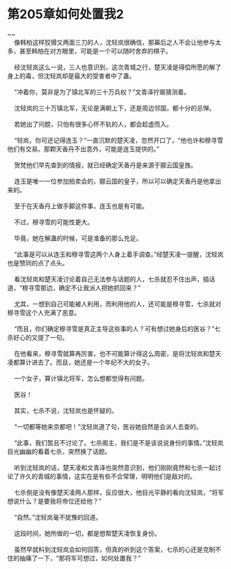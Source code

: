# 第205章如何处置我2
~~<br>&nbsp;&nbsp;&nbsp;&nbsp;像韩柏这样狡猾又两面三刀的人，沈轻岚很确信，那幕后之人不会让他参与太多，甚至韩柏在对方眼里，可能是一个可以随时舍弃的棋子。<br><br>&nbsp;&nbsp;&nbsp;&nbsp;经沈轻岚这么一说，三人也意识到，这次青城之行，楚天凌是得偿所愿的解了身上的毒，但沈轻岚却是最大的受害者中了蛊。<br><br>&nbsp;&nbsp;&nbsp;&nbsp;“冲着你，莫非是为了镇北军的三十万兵权？”文青泽拧眉猜测着。<br><br>&nbsp;&nbsp;&nbsp;&nbsp;沈轻岚的三十万镇北军，无论是满朝上下，还是周边邻国，都十分的忌惮。<br><br>&nbsp;&nbsp;&nbsp;&nbsp;若她出了问题，只怕有很多心怀不轨的人，都会趁虚而入。<br><br>&nbsp;&nbsp;&nbsp;&nbsp;“轻岚，你可还记得连玉？”一直沉默的楚天凌，忽然开口了，“他也许和穆寻雪他们有交易。那颗天香丹不出意外，可能是连玉提供的。”<br><br>&nbsp;&nbsp;&nbsp;&nbsp;贺梵他们早先查到的情报，就已经确定天香丹是来源于郦云国皇族。<br><br>&nbsp;&nbsp;&nbsp;&nbsp;连玉是唯一一位参加拍卖会的，郦云国的皇子，所以可以确定天香丹是他拿出来的。<br><br>&nbsp;&nbsp;&nbsp;&nbsp;至于在天香丹上做手脚这件事，连玉也是有可能。<br><br>&nbsp;&nbsp;&nbsp;&nbsp;不过，穆寻雪的可能性更大。<br><br>&nbsp;&nbsp;&nbsp;&nbsp;毕竟，她在解蛊的时候，可是准备的那么充足。<br><br>&nbsp;&nbsp;&nbsp;&nbsp;“此事是可以从连玉和穆寻雪这两个人身上着手调查。”经楚天凌一提醒，沈轻岚也是赞同的点了点头。<br><br>&nbsp;&nbsp;&nbsp;&nbsp;看沈轻岚和楚天凌讨论着自己无法参与话题的人，七杀就忍不住出声，插话道，“穆寻雪那边，确定不让我派人把她抓回来？”<br><br>&nbsp;&nbsp;&nbsp;&nbsp;尤其，一想到自己可能被人利用，而利用他的人，还可能是穆寻雪，七杀就对穆寻雪这个人充满了恶意。<br><br>&nbsp;&nbsp;&nbsp;&nbsp;“而且，你们确定穆寻雪是真正主导这些事的人？可有想过她身后的医谷？”七杀好心的又提了一句。<br><br>&nbsp;&nbsp;&nbsp;&nbsp;在他看来，穆寻雪就算再厉害，也不可能算计得这么周密，是将沈轻岚和楚天凌都算计进去了。而且，她还是一个年纪不大的女子。<br><br>&nbsp;&nbsp;&nbsp;&nbsp;一个女子，算计镇北将军，怎么想都觉得有问题。<br><br>&nbsp;&nbsp;&nbsp;&nbsp;医谷！<br><br>&nbsp;&nbsp;&nbsp;&nbsp;其实，七杀不说，沈轻岚也是怀疑的。<br><br>&nbsp;&nbsp;&nbsp;&nbsp;“一切都等她来京都吧！”沈轻岚道了句，医谷她自然是会派人去查的。<br><br>&nbsp;&nbsp;&nbsp;&nbsp;“此事，我们暂且不讨论了。七杀阁主，我们是不是该说说身份的事情。”沈轻岚目光幽幽的看着七杀，突然换了话题。<br><br>&nbsp;&nbsp;&nbsp;&nbsp;听到沈轻岚的话，楚天凌和文青泽也突然意识到，他们刚刚竟然和七杀一起讨论了许久的青城的事情，这实在是有些不合常理，明明他们是敌对的。<br><br>&nbsp;&nbsp;&nbsp;&nbsp;七杀倒是没有像楚天凌两人那样，反应很大，他目光平静的看向沈轻岚，“将军想说什么？是要我将帝位还给他？”<br><br>&nbsp;&nbsp;&nbsp;&nbsp;“自然。”沈轻岚毫不犹豫的回道。<br><br>&nbsp;&nbsp;&nbsp;&nbsp;这段时间，她所做的一切，都是想帮楚天凌恢复身份。<br><br>&nbsp;&nbsp;&nbsp;&nbsp;虽然早就料到沈轻岚会如何回答，但真的听到这个答案，七杀的心还是克制不住的抽痛了一下，“那将军可想过，如何处置我？”<br><br>
                    

<script>_fwqdsqadxfw()</script>
<div><script>_dfwf1dw();</script></div>
<div><script>_dfwf1agdw();</script></div>
                